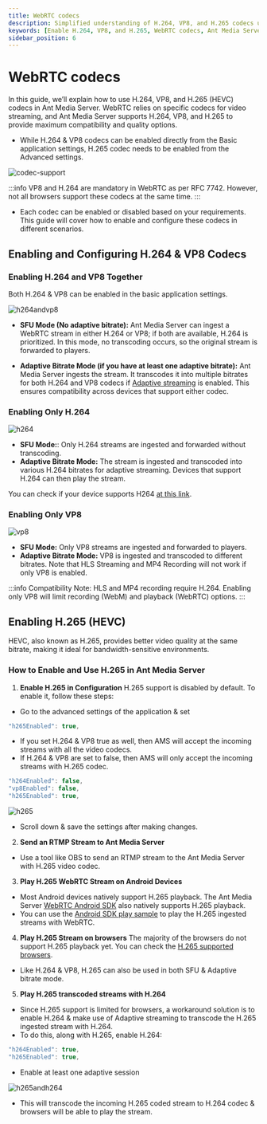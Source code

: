 ```yaml
---
title: WebRTC codecs 
description: Simplified understanding of H.264, VP8, and H.265 codecs used with Ant Media Server. This guide also explains how to enable H.264, VP8, and H.265.
keywords: [Enable H.264, VP8, and H.265, WebRTC codecs, Ant Media Server Documentation, Ant Media Server Tutorials]
sidebar_position: 6
---
```


# WebRTC codecs

In this guide, we’ll explain how to use H.264, VP8, and H.265 (HEVC) codecs in Ant Media Server. WebRTC relies on specific codecs for video streaming, and Ant Media Server supports H.264, VP8, and H.265 to provide maximum compatibility and quality options.

- While H.264 & VP8 codecs can be enabled directly from the Basic application settings, H.265 codec needs to be enabled from the Advanced settings.

![codec-support](https://github.com/user-attachments/assets/951a04d9-eaf2-4377-8793-95cced896736)

:::info
VP8 and H.264 are mandatory in WebRTC as per RFC 7742. However, not all browsers support these codecs at the same time.
:::

- Each codec can be enabled or disabled based on your requirements. This guide will cover how to enable and configure these codecs in different scenarios.

## Enabling and Configuring H.264 & VP8 Codecs

### Enabling H.264 and VP8 Together

Both H.264 & VP8 can be enabled in the basic application settings.

![h264andvp8](https://github.com/user-attachments/assets/37123332-5f07-4350-ac11-09b64a433cb2)

- **SFU Mode (No adaptive bitrate):** Ant Media Server can ingest a WebRTC stream in either H.264 or VP8; if both are available, H.264 is prioritized. In this mode, no transcoding occurs, so the original stream is forwarded to players.

- **Adaptive Bitrate Mode (if you have at least one adaptive bitrate):** Ant Media Server ingests the stream. It transcodes it into multiple bitrates for both H.264 and VP8 codecs if [Adaptive streaming](https://antmedia.io/docs/guides/adaptive-bitrate/adaptive-bitrate-streaming/) is enabled. This ensures compatibility across devices that support either codec.

### Enabling Only H.264

![h264](https://github.com/user-attachments/assets/cfe26a24-6b8e-4a5f-94d9-68bfc260fc47)

- **SFU Mode:**: Only H.264 streams are ingested and forwarded without transcoding.
- **Adaptive Bitrate Mode:** The stream is ingested and transcoded into various H.264 bitrates for adaptive streaming. Devices that support H.264 can then play the stream.

You can check if your device supports H264 [at this link](https://mozilla.github.io/webrtc-landing/pc_test_no_h264.html).

### Enabling Only VP8

![vp8](https://github.com/user-attachments/assets/c8900114-0f74-4cba-9dd9-c5b0da5b757a)

- **SFU Mode:** Only VP8 streams are ingested and forwarded to players.
- **Adaptive Bitrate Mode:** VP8 is ingested and transcoded to different bitrates. Note that HLS Streaming and MP4 Recording will not work if only VP8 is enabled.

:::info Compatibility Note:
HLS and MP4 recording require H.264. Enabling only VP8 will limit recording (WebM) and playback (WebRTC) options.
:::

## Enabling H.265 (HEVC)
HEVC, also known as H.265, provides better video quality at the same bitrate, making it ideal for bandwidth-sensitive environments.

### How to Enable and Use H.265 in Ant Media Server

1. **Enable H.265 in Configuration**
H.265 support is disabled by default. To enable it, follow these steps:
- Go to the advanced settings of the application & set

```js
"h265Enabled": true,
```
- If you set H.264 & VP8 true as well, then AMS will accept the incoming streams with all the video codecs.
- If H.264 & VP8 are set to false, then AMS will only accept the incoming streams with H.265 codec.
  
```js
"h264Enabled": false,
"vp8Enabled": false,
"h265Enabled": true,
```

![h265](https://github.com/user-attachments/assets/a41545a1-9ec9-43ff-b41b-8e0aa88f159b)

- Scroll down & save the settings after making changes.

2. **Send an RTMP Stream to Ant Media Server**
- Use a tool like OBS to send an RTMP stream to the Ant Media Server with H.265 video codec.

3. **Play H.265 WebRTC Stream on Android Devices**
- Most Android devices natively support H.265 playback. The Ant Media Server [WebRTC Android SDK](https://antmedia.io/docs/category/android-sdk/) also natively supports H.265 playback.
- You can use the [Android SDK play sample](https://antmedia.io/docs/guides/developer-sdk-and-api/sdk-integration/android-sdk/android-webrtc-play/) to play the H.265 ingested streams with WebRTC.

4. **Play H.265 Stream on browsers**
The majority of the browsers do not support H.265 playback yet. You can check the [H.265 supported browsers](https://caniuse.com/?search=H.265).

- Like H.264 & VP8, H.265 can also be used in both SFU & Adaptive bitrate mode.

5. **Play H.265 transcoded streams with H.264**
- Since H.265 support is limited for browsers, a workaround solution is to enable H.264 & make use of Adaptive streaming to transcode the H.265 ingested stream with H.264.
- To do this, along with H.265, enable H.264:

```js
"h264Enabled": true,
"h265Enabled": true,
```

- Enable at least one adaptive session

![h265andh264](https://github.com/user-attachments/assets/366e921c-8ab1-4235-a9d9-5062b8c109a3)

- This will transcode the incoming H.265 coded stream to H.264 codec & browsers will be able to play the stream. 




